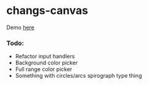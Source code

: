 # changs-canvas

Demo [here](https://tender-murdock-abe9c5.netlify.com) 

### Todo:
- Refactor input handlers
- Background color picker
- Full range color picker
- Something with circles/arcs spirograph type thing